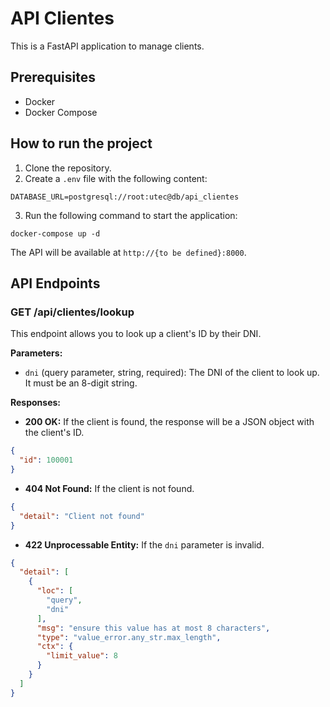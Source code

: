 # API Clientes

This is a FastAPI application to manage clients.

## Prerequisites

* Docker
* Docker Compose

## How to run the project

1. Clone the repository.
2. Create a `.env` file with the following content:

```
DATABASE_URL=postgresql://root:utec@db/api_clientes
```

3. Run the following command to start the application:

```
docker-compose up -d
```

The API will be available at `http://{to be defined}:8000`.

## API Endpoints

### GET /api/clientes/lookup

This endpoint allows you to look up a client's ID by their DNI.

**Parameters:**

* `dni` (query parameter, string, required): The DNI of the client to look up. It must be an 8-digit string.

**Responses:**

* **200 OK:** If the client is found, the response will be a JSON object with the client's ID.

```json
{
  "id": 100001
}
```

* **404 Not Found:** If the client is not found.

```json
{
  "detail": "Client not found"
}
```

* **422 Unprocessable Entity:** If the `dni` parameter is invalid.

```json
{
  "detail": [
    {
      "loc": [
        "query",
        "dni"
      ],
      "msg": "ensure this value has at most 8 characters",
      "type": "value_error.any_str.max_length",
      "ctx": {
        "limit_value": 8
      }
    }
  ]
}
```
